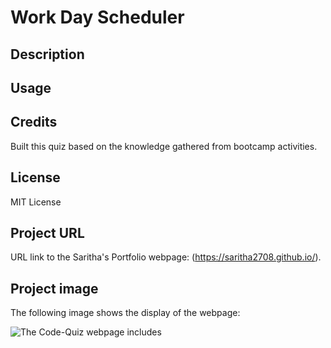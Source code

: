 # Work Day Scheduler


## Description




## Usage

    


## Credits

Built this quiz based on the knowledge gathered from bootcamp activities.


## License

MIT License


## Project URL

URL link to the Saritha's Portfolio webpage:
(https://saritha2708.github.io/).


## Project image

The following image shows the display of the webpage:

![The Code-Quiz webpage includes ](./assets/images/)
